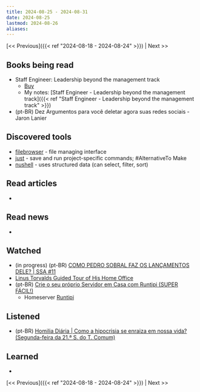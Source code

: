 ```yaml
---
title: 2024-08-25 - 2024-08-31
date: 2024-08-25
lastmod: 2024-08-26
aliases:
---
```


[<< Previous]({{< ref "2024-08-18 - 2024-08-24" >}}) | Next >>

## Books being read
- Staff Engineer: Leadership beyond the management track
	- [Buy](https://staffeng.com/book)
	- My notes: [Staff Engineer - Leadership beyond the management track]({{< ref "Staff Engineer - Leadership beyond the management track" >}})
- (pt-BR) Dez Argumentos para você deletar agora suas redes sociais - Jaron Lanier

## Discovered tools
- [filebrowser](https://github.com/filebrowser/filebrowser) - file managing
  interface
- [just](https://github.com/casey/just) - save and run project-specific
  commands; #AlternativeTo Make
- [nushell](https://github.com/nushell/nushell) - uses structured data (can
  select, filter, sort)

## Read articles
-

## Read news
-

## Watched
- (in progress) (pt-BR) [COMO PEDRO SOBRAL FAZ OS LANÇAMENTOS DELE? | SSA #11](https://www.youtube.com/watch?v=8UyP3dYzK1o&)
- [Linus Torvalds Guided Tour of His Home Office](https://www.youtube.com/watch?v=jYUZAF3ePFE)
- (pt-BR) [Crie o seu próprio Servidor em Casa com Runtipi (SUPER FÁCIL!)](https://www.youtube.com/watch?v=LasIH5a5g_4)
    * Homeserver [Runtipi](https://runtipi.io/)

## Listened
- (pt-BR) [Homilia Diária | Como a hipocrisia se enraiza em nossa vida? (Segunda-feira da 21.ª S. do T. Comum)](https://www.youtube.com/watch?v=Tv5MGDCK1hU)

## Learned
-

[<< Previous]({{< ref "2024-08-18 - 2024-08-24" >}}) | Next >>

